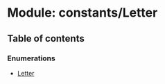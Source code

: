 # Module: constants/Letter

## Table of contents

### Enumerations

- [Letter](../wiki/constants.Letter.Letter)
